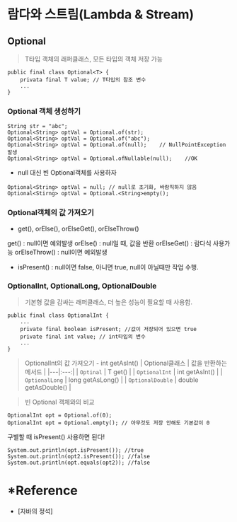 # 람다와 스트림(Lambda & Stream)

## Optional<T>
> T타입 객체의 래퍼클래스, 모든 타입의 객체 저장 가능
```
public final class Optional<T> {
	privata final T value; // T타입의 참조 변수
	...
}
```

### Optional<T> 객체 생성하기
```
String str = "abc";
Optional<String> optVal = Optional.of(str);
Optional<String> optVal = Optional.of("abc");
Optional<String> optVal = Optional.of(null);	// NullPointException 발생
Optional<String> optVal = Optional.ofNullable(null);	//OK

```

+ null 대신 빈 Optional<T>객체를 사용하자
```
Optional<String> optVal = null; // null로 초기화, 바람직하지 않음
Optional<Stirng> optVal = Optional.<String>empty();
```

### Optional<T>객체의 값 가져오기
+ get(), orElse(), orElseGet(), orElseThrow()

get() : null이면 예외발생
orElse() : null일 때, 값을 반환
orElseGet() : 람다식 사용가능
orElseThrow() : null이면 예외발생

+ isPresent() : null이면 false, 아니면 true, null이 아닐때만 작업 수행.

### OptionalInt, OptionalLong, OptionalDouble
> 기본형 값을 감싸는 래퍼클래스, 더 높은 성능이 필요할 때 사용함.

```
public final class OptionalInt {
	...
	private final boolean isPresent; //값이 저장되어 있으면 true
	private final int value; // int타입의 변수
	...
}
```
> OptionalInt의 값 가져오기 - int getAsInt()
| Optional클래스 | 값을 반환하는 메서드 | 
|---|:---:|
| `Optinal` | T get() | 
| `OptionalInt` | int getAsInt() |
| `OptionalLong` | long getAsLong() |
| `OptionalDouble` | double getAsDouble() |

> 빈 Optional 객체와의 비교
```
OptionalInt opt = Optional.of(0);
OptionalInt opt = Optional.empty(); // 아무것도 저장 안해도 기본값이 0
```
구별할 때 isPresent() 사용하면 된다!

```
System.out.println(opt.isPresent()); //true
System.out.println(opt2.isPresent()); //false
System.out.println(opt.equals(opt2)); //false
```

# *Reference
+ [자바의 정석]
